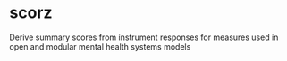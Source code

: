 # scorz
Derive summary scores from instrument responses for measures used in open and modular mental health systems models
